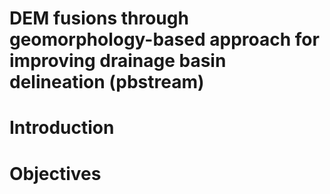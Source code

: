 # DEM fusions through geomorphology-based approach for improving drainage basin delineation (pbstream)

# Introduction

# Objectives
